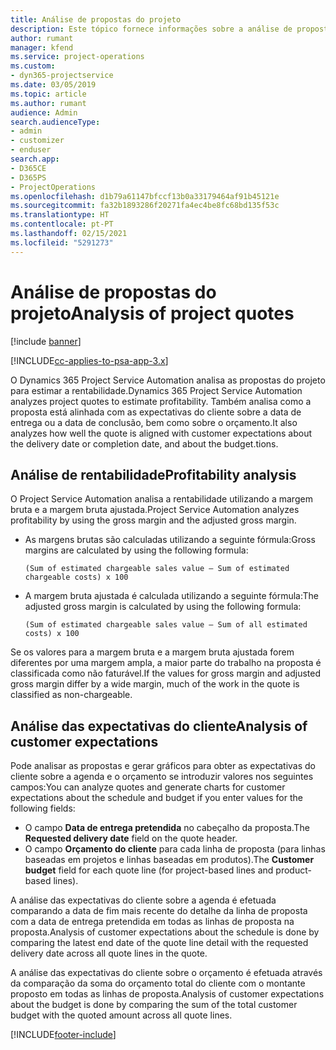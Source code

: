 ```yaml
---
title: Análise de propostas do projeto
description: Este tópico fornece informações sobre a análise de propostas do projeto.
author: rumant
manager: kfend
ms.service: project-operations
ms.custom:
- dyn365-projectservice
ms.date: 03/05/2019
ms.topic: article
ms.author: rumant
audience: Admin
search.audienceType:
- admin
- customizer
- enduser
search.app:
- D365CE
- D365PS
- ProjectOperations
ms.openlocfilehash: d1b79a61147bfccf13b0a33179464af91b45121e
ms.sourcegitcommit: fa32b1893286f20271fa4ec4be8fc68bd135f53c
ms.translationtype: HT
ms.contentlocale: pt-PT
ms.lasthandoff: 02/15/2021
ms.locfileid: "5291273"
---
```

# <a name="analysis-of-project-quotes"></a><span data-ttu-id="a9c12-103">Análise de propostas do projeto</span><span class="sxs-lookup"><span data-stu-id="a9c12-103">Analysis of project quotes</span></span>

[!include [banner](../includes/psa-now-project-operations.md)]

[!INCLUDE[cc-applies-to-psa-app-3.x](../includes/cc-applies-to-psa-app-3x.md)]

<span data-ttu-id="a9c12-104">O Dynamics 365 Project Service Automation analisa as propostas do projeto para estimar a rentabilidade.</span><span class="sxs-lookup"><span data-stu-id="a9c12-104">Dynamics 365 Project Service Automation analyzes project quotes to estimate profitability.</span></span> <span data-ttu-id="a9c12-105">Também analisa como a proposta está alinhada com as expectativas do cliente sobre a data de entrega ou a data de conclusão, bem como sobre o orçamento.</span><span class="sxs-lookup"><span data-stu-id="a9c12-105">It also analyzes how well the quote is aligned with customer expectations about the delivery date or completion date, and about the budget.tions.</span></span>

## <a name="profitability-analysis"></a><span data-ttu-id="a9c12-106">Análise de rentabilidade</span><span class="sxs-lookup"><span data-stu-id="a9c12-106">Profitability analysis</span></span>

<span data-ttu-id="a9c12-107">O Project Service Automation analisa a rentabilidade utilizando a margem bruta e a margem bruta ajustada.</span><span class="sxs-lookup"><span data-stu-id="a9c12-107">Project Service Automation analyzes profitability by using the gross margin and the adjusted gross margin.</span></span>

- <span data-ttu-id="a9c12-108">As margens brutas são calculadas utilizando a seguinte fórmula:</span><span class="sxs-lookup"><span data-stu-id="a9c12-108">Gross margins are calculated by using the following formula:</span></span>

  `
    (Sum of estimated chargeable sales value – Sum of estimated chargeable costs) x 100
  `
- <span data-ttu-id="a9c12-109">A margem bruta ajustada é calculada utilizando a seguinte fórmula:</span><span class="sxs-lookup"><span data-stu-id="a9c12-109">The adjusted gross margin is calculated by using the following formula:</span></span>

  `
    (Sum of estimated chargeable sales value – Sum of all estimated costs) x 100
  `

<span data-ttu-id="a9c12-110">Se os valores para a margem bruta e a margem bruta ajustada forem diferentes por uma margem ampla, a maior parte do trabalho na proposta é classificada como não faturável.</span><span class="sxs-lookup"><span data-stu-id="a9c12-110">If the values for gross margin and adjusted gross margin differ by a wide margin, much of the work in the quote is classified as non-chargeable.</span></span>

## <a name="analysis-of-customer-expectations"></a><span data-ttu-id="a9c12-111">Análise das expectativas do cliente</span><span class="sxs-lookup"><span data-stu-id="a9c12-111">Analysis of customer expectations</span></span>

<span data-ttu-id="a9c12-112">Pode analisar as propostas e gerar gráficos para obter as expectativas do cliente sobre a agenda e o orçamento se introduzir valores nos seguintes campos:</span><span class="sxs-lookup"><span data-stu-id="a9c12-112">You can analyze quotes and generate charts for customer expectations about the schedule and budget if you enter values for the following fields:</span></span>

- <span data-ttu-id="a9c12-113">O campo **Data de entrega pretendida** no cabeçalho da proposta.</span><span class="sxs-lookup"><span data-stu-id="a9c12-113">The **Requested delivery date** field on the quote header.</span></span>
- <span data-ttu-id="a9c12-114">O campo **Orçamento do cliente** para cada linha de proposta (para linhas baseadas em projetos e linhas baseadas em produtos).</span><span class="sxs-lookup"><span data-stu-id="a9c12-114">The **Customer budget** field for each quote line (for project-based lines and product-based lines).</span></span>

<span data-ttu-id="a9c12-115">A análise das expectativas do cliente sobre a agenda é efetuada comparando a data de fim mais recente do detalhe da linha de proposta com a data de entrega pretendida em todas as linhas de proposta na proposta.</span><span class="sxs-lookup"><span data-stu-id="a9c12-115">Analysis of customer expectations about the schedule is done by comparing the latest end date of the quote line detail with the requested delivery date across all quote lines in the quote.</span></span>

<span data-ttu-id="a9c12-116">A análise das expectativas do cliente sobre o orçamento é efetuada através da comparação da soma do orçamento total do cliente com o montante proposto em todas as linhas de proposta.</span><span class="sxs-lookup"><span data-stu-id="a9c12-116">Analysis of customer expectations about the budget is done by comparing the sum of the total customer budget with the quoted amount across all quote lines.</span></span>


[!INCLUDE[footer-include](../includes/footer-banner.md)]